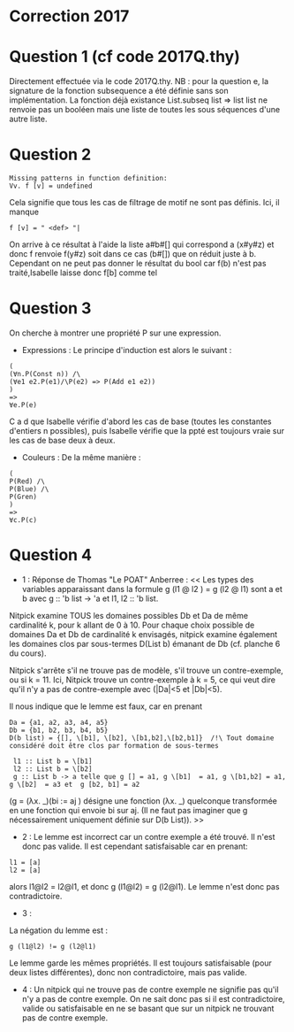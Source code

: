 # Correction 2017

# Question 1 (cf code 2017Q.thy)

Directement effectuée via le code 2017Q.thy.
NB : pour la question e, la signature de la fonction subsequence a été définie sans son implémentation.
La fonction déjà existance List.subseq list => list list ne renvoie pas un booléen mais une liste de toutes les sous séquences d'une autre liste.

# Question 2

```
Missing patterns in function definition:
Vv. f [v] = undefined
```
Cela signifie que tous les cas de filtrage de motif ne sont pas définis.
Ici, il manque 
```
f [v] = " <def> "|
```

On arrive à ce résultat à l'aide la liste a#b#[] qui correspond a (x#y#z) et donc f renvoie f(y#z)
soit dans ce cas (b#[]) que on réduit juste à b. Cependant on ne peut pas donner le résultat du bool car f(b)
n'est pas traité,Isabelle laisse donc f\[b] comme tel

# Question 3

On cherche à montrer une propriété P sur une expression. 

- Expressions : 
Le principe d'induction est alors le suivant : 
```
(
(∀n.P(Const n)) /\ 
(∀e1 e2.P(e1)/\P(e2) => P(Add e1 e2))
)
=> 
∀e.P(e)
```

C a d que Isabelle vérifie d'abord les cas de base (toutes les constantes d'entiers n possibles), 
puis Isabelle vérifie que la ppté est toujours vraie sur les cas de base deux à deux.

- Couleurs :
De la même manière : 
```
(
P(Red) /\
P(Blue) /\
P(Gren)
)
=>
∀c.P(c)
```

# Question 4

- 1 : Réponse de Thomas "Le POAT" Anberree : 
<< Les types des variables apparaissant dans la formule g (l1 @ l2 ) = g (l2 @ l1) sont a et b avec g :: 'b list -> 'a et  l1, l2 :: 'b list.

Nitpick examine TOUS les domaines possibles Db et Da de même cardinalité k, pour k allant de 0 à 10. Pour chaque choix possible de domaines Da et Db de cardinalité k envisagés, nitpick examine également les domaines clos par sous-termes D(List b) émanant de Db (cf. planche 6 du cours).

Nitpick s'arrête s'il ne trouve pas de modèle, s'il trouve un contre-exemple, ou si k = 11. Ici, Nitpick trouve un contre-exemple à k = 5, ce qui veut dire qu'il n'y a pas de contre-exemple avec (|Da|<5 et |Db|<5).
 
Il nous indique que le lemme est faux, car en prenant
```
Da = {a1, a2, a3, a4, a5}
Db = {b1, b2, b3, b4, b5}
D(b list) = {[], \[b1], \[b2], \[b1,b2],\[b2,b1]}  /!\ Tout domaine considéré doit être clos par formation de sous-termes

 l1 :: List b = \[b1]
 l2 :: List b = \[b2]
 g :: List b -> a telle que g [] = a1, g \[b1]  = a1, g \[b1,b2] = a1, g \[b2]  = a3 et  g [b2, b1] = a2
```
(g = (λx. _)(bi := aj ) désigne une fonction  (λx. _) quelconque transformée en une fonction qui envoie bi sur aj. (Il ne faut pas imaginer que g nécessairement uniquement définie sur D(b List)). >>

- 2 : 
Le lemme est incorrect car un contre exemple a été trouvé. Il n'est donc pas valide.
Il est cependant satisfaisable car en prenant: 
```
l1 = [a]
l2 = [a]
``` 
alors l1@l2 = l2@l1, et donc g (l1@l2) = g (l2@l1).
Le lemme n'est donc pas contradictoire.

- 3 :

La négation du lemme est : 
```
g (l1@l2) != g (l2@l1)
```

Le lemme garde les mêmes propriétés. Il est toujours satisfaisable (pour deux listes différentes), donc non contradictoire, mais pas valide. 

- 4 :
Un nitpick qui ne trouve pas de contre exemple ne signifie pas qu'il n'y a pas de contre exemple. On ne sait donc pas si il est contradictoire, valide ou satisfaisable en ne se basant que sur un nitpick ne trouvant pas de contre exemple.